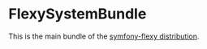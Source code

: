 FlexySystemBundle
==================

This is the main bundle of the [symfony-flexy distribution](https://github.com/egzakt/symfony-flexy).
